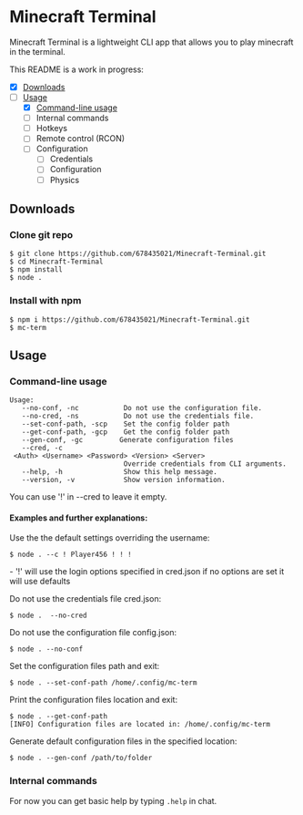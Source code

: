 # Minecraft Terminal

Minecraft Terminal is a lightweight CLI app that allows you to play minecraft in the terminal.

This README is a work in progress:

- [X] [Downloads](#downloads)
- [ ] [Usage](#usage)
  - [X] [Command-line usage](#command-line-usage)
  - [ ] Internal commands
  - [ ] Hotkeys
  - [ ] Remote control (RCON)
  - [ ] Configuration
    - [ ] Credentials
    - [ ] Configuration
    - [ ] Physics

## Downloads

### Clone git repo

```
$ git clone https://github.com/678435021/Minecraft-Terminal.git
$ cd Minecraft-Terminal
$ npm install
$ node .
```

### Install with npm

```
$ npm i https://github.com/678435021/Minecraft-Terminal.git
$ mc-term
```

## Usage

### Command-line usage

```
Usage:
   --no-conf, -nc           Do not use the configuration file.
   --no-cred, -ns           Do not use the credentials file.
   --set-conf-path, -scp    Set the config folder path
   --get-conf-path, -gcp    Get the config folder path
   --gen-conf, -gc         Generate configuration files
   --cred, -c               <Auth> <Username> <Password> <Version> <Server>
                            Override credentials from CLI arguments.
   --help, -h               Show this help message.
   --version, -v            Show version information.
```

You can use '!' in --cred to leave it empty.

#### Examples and further explanations:

Use the the default settings overriding the username:

```
$ node . --c ! Player456 ! ! !
```

\- '!' will use the login options specified in cred.json if no options are set it will use defaults

Do not use the credentials file cred.json:

```
$ node .  --no-cred
```

Do not use the configuration file config.json:

```
$ node . --no-conf
```

Set the configuration files path and exit:

```
$ node . --set-conf-path /home/.config/mc-term
```

Print the configuration files location and exit:

```
$ node . --get-conf-path
[INFO] Configuration files are located in: /home/.config/mc-term
```

Generate default configuration files in the specified location:

```
$ node . --gen-conf /path/to/folder
```

### Internal commands

For now you can get basic help by typing `.help` in chat.
